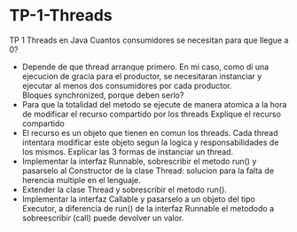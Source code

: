 # TP-1-Threads
TP 1 Threads en Java
Cuantos consumidores se necesitan para que llegue a 0? 
- Depende de que thread arranque primero. En mi caso, como di una ejecucion de gracia para el productor, se necesitaran instanciar y ejecutar al menos dos consumidores por cada productor.\
Bloques synchronized, porque deben serlo? 
- Para que la totalidad del metodo se ejecute de manera atomica a la hora de modificar el recurso compartido por los threads
Explique el recurso compartido
- El recurso es un objeto que tienen en comun los threads. Cada thread intentara modificar este objeto segun la logica y responsabilidades de los mismos.
Explicar las 3 formas de instanciar un thread.
- Implementar la interfaz Runnable, sobrescribir el metodo run() y pasarselo al Constructor de la clase Thread: solucion para la falta de herencia multiple en el lenguaje.
- Extender la clase Thread y sobrescribir el metodo run().
- Implementar la interfaz Callable y pasarselo a un objeto del tipo Executor, a diferencia de run() de la interfaz Runnable el metododo a sobreescribir (call) puede devolver un valor.
